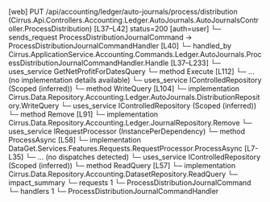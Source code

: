 [web] PUT /api/accounting/ledger/auto-journals/process/distribution  (Cirrus.Api.Controllers.Accounting.Ledger.AutoJournals.AutoJournalsController.ProcessDistribution)  [L37–L42] status=200 [auth=user]
  └─ sends_request ProcessDistributionJournalCommand -> ProcessDistributionJournalCommandHandler [L40]
    └─ handled_by Cirrus.ApplicationService.Accounting.Commands.Ledger.AutoJournals.ProcessDistributionJournalCommandHandler.Handle [L37–L233]
      └─ uses_service GetNetProfitForDatesQuery
        └─ method Execute [L112]
          └─ ... (no implementation details available)
      └─ uses_service IControlledRepository<Distribution> (Scoped (inferred))
        └─ method WriteQuery [L104]
          └─ implementation Cirrus.Data.Repository.Accounting.Ledger.AutoJournals.DistributionRepository.WriteQuery
      └─ uses_service IControlledRepository<Journal> (Scoped (inferred))
        └─ method Remove [L91]
          └─ implementation Cirrus.Data.Repository.Accounting.Ledger.JournalRepository.Remove
      └─ uses_service IRequestProcessor (InstancePerDependency)
        └─ method ProcessAsync [L58]
          └─ implementation DataGet.Services.Features.Requests.RequestProcessor.ProcessAsync [L7-L35]
            └─ ... (no dispatches detected)
      └─ uses_service IControlledRepository<Dataset> (Scoped (inferred))
        └─ method ReadQuery [L57]
          └─ implementation Cirrus.Data.Repository.Accounting.DatasetRepository.ReadQuery
  └─ impact_summary
    └─ requests 1
      └─ ProcessDistributionJournalCommand
    └─ handlers 1
      └─ ProcessDistributionJournalCommandHandler

